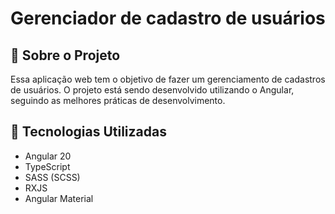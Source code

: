 # Gerenciador de cadastro de usuários

## 📱 Sobre o Projeto

Essa aplicação web tem o objetivo de fazer um gerenciamento de cadastros de usuários. O projeto está sendo desenvolvido utilizando o Angular, seguindo as melhores práticas de desenvolvimento.

## 🚀 Tecnologias Utilizadas

- Angular 20 
- TypeScript
- SASS (SCSS)
- RXJS
- Angular Material

